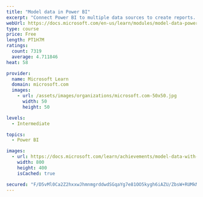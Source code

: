 ```yaml
---
title: "Model data in Power BI"
excerpt: "Connect Power BI to multiple data sources to create reports. Define the relationship between your data sources."
webUrl: https://docs.microsoft.com/en-us/learn/modules/model-data-power-bi/
type: course
price: Free
length: PT1H7M
ratings:
  count: 7319
  average: 4.711846
heat: 58

provider:
  name: Microsoft Learn
  domain: microsoft.com
  images:
    - url: /assets/images/organizations/microsoft.com-50x50.jpg
      width: 50
      height: 50

levels:
  - Intermediate

topics:
  - Power BI

images:
  - url: https://docs.microsoft.com/learn/achievements/model-data-with-power-bi-desktop-social.png
    width: 800
    height: 400
    isCached: true

secured: "F/D5vMl0Ca2Z2hxxwJhmnmgrddwdSGqaYg7e81OO5kygh6iAZU/ZbsW+RUMkMC/GnwG+TAGeOy9RqCUjulCWs2iDH7bfyb/acA7VuFm8GDFec/c84XyIWoo+zfxWgnof+UW7uIuK54RBhESvIZZ1HvR5tXaveN/zugthSRmH6XJLf0gkP/oMyilYp8spb/CJBF+DHWF6/vo7s1R15mcHJrBwze1s+ymEZQ7J6MJUEI0HRhqZDnqrtiRWuIfNo7sfXpEnmD6+1ViGaOaClbXr5mZTRTdErcmLeVcppmmjGYP3XnkDsYZMI1AsPe3rGR65ZyAHkrwE/heFIIQhJG+9g2SIaW2IJbWNNn2yGuzg/bDbx4BTVBwzMKh91JGB08yQkXmtJ5S3HqYYDREqkRVapbF4pw0JLkCiFZ2/CIETXTQ=;CsK51jkBGTHdsjMbX3eYpg=="
---
```


